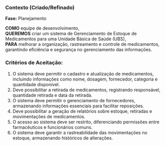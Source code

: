 
### **Contexto (Criado/Refinado)**  

**Fase:** Planejamento  

**COMO** equipe de desenvolvimento,  
**QUEREMOS** criar um sistema de Gerenciamento de Estoque de Medicamentos para uma Unidade Básica de Saúde (UBS),  
**PARA** melhorar a organização, rastreamento e controle de medicamentos, garantindo eficiência e segurança no gerenciamento das informações.  

### **Critérios de Aceitação:**  
1. O sistema deve permitir o cadastro e atualização de medicamentos, incluindo informações como nome, dosagem, fornecedor, categoria e quantidade disponível.  
2. Deve possibilitar a retirada de medicamentos, registrando responsável, quantidade retirada e data da retirada.  
3. O sistema deve permitir o gerenciamento de fornecedores, armazenando informações essenciais para facilitar reposições.  
4. Deve possibilitar a geração de relatórios sobre estoque, retiradas e movimentações de medicamentos.  
5. O acesso ao sistema deve ser restrito, diferenciando permissões entre farmacêuticos e funcionários comuns.  
6. O sistema deve garantir a rastreabilidade das movimentações no estoque, armazenando históricos de alterações.  

